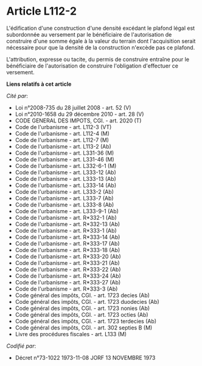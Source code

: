 # Article L112-2

L'édification d'une construction d'une densité excédant le plafond légal est subordonnée au versement par le bénéficiaire de
l'autorisation de construire d'une somme égale à la valeur du terrain dont l'acquisition serait nécessaire pour que la
densité de la construction n'excède pas ce plafond.

L'attribution, expresse ou tacite, du permis de construire entraîne pour le bénéficiaire de l'autorisation de construire
l'obligation d'effectuer ce versement.

**Liens relatifs à cet article**

_Cité par_:

  - Loi n°2008-735 du 28 juillet 2008 - art. 52 (V)
  - Loi n°2010-1658 du 29 décembre 2010 - art. 28 (V)
  - CODE GENERAL DES IMPOTS, CGI. - art. 2020 (T)
  - Code de l'urbanisme - art. L112-3 (VT)
  - Code de l'urbanisme - art. L112-4 (M)
  - Code de l'urbanisme - art. L112-7 (M)
  - Code de l'urbanisme - art. L113-2 (Ab)
  - Code de l'urbanisme - art. L331-36 (M)
  - Code de l'urbanisme - art. L331-46 (M)
  - Code de l'urbanisme - art. L332-6-1 (M)
  - Code de l'urbanisme - art. L333-12 (Ab)
  - Code de l'urbanisme - art. L333-13 (Ab)
  - Code de l'urbanisme - art. L333-14 (Ab)
  - Code de l'urbanisme - art. L333-2 (Ab)
  - Code de l'urbanisme - art. L333-7 (Ab)
  - Code de l'urbanisme - art. L333-8 (Ab)
  - Code de l'urbanisme - art. L333-9-1 (Ab)
  - Code de l'urbanisme - art. R*332-1 (Ab)
  - Code de l'urbanisme - art. R*332-13 (Ab)
  - Code de l'urbanisme - art. R*333-1 (Ab)
  - Code de l'urbanisme - art. R*333-14 (Ab)
  - Code de l'urbanisme - art. R*333-17 (Ab)
  - Code de l'urbanisme - art. R*333-18 (Ab)
  - Code de l'urbanisme - art. R*333-20 (Ab)
  - Code de l'urbanisme - art. R*333-21 (Ab)
  - Code de l'urbanisme - art. R*333-22 (Ab)
  - Code de l'urbanisme - art. R*333-24 (Ab)
  - Code de l'urbanisme - art. R*333-27 (Ab)
  - Code de l'urbanisme - art. R*333-3 (Ab)
  - Code général des impôts, CGI. - art. 1723 decies (Ab)
  - Code général des impôts, CGI. - art. 1723 duodecies (Ab)
  - Code général des impôts, CGI. - art. 1723 nonies (Ab)
  - Code général des impôts, CGI. - art. 1723 octies (Ab)
  - Code général des impôts, CGI. - art. 1723 terdecies (Ab)
  - Code général des impôts, CGI. - art. 302 septies B (M)
  - Livre des procédures fiscales - art. L133 (M)

_Codifié par_:

  - Décret n°73-1022 1973-11-08 JORF 13 NOVEMBRE 1973

